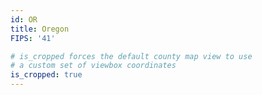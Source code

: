 ```yaml
---
id: OR
title: Oregon
FIPS: '41'

# is_cropped forces the default county map view to use
# a custom set of viewbox coordinates
is_cropped: true
---
```

